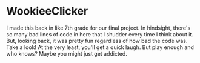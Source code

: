 # WookieeClicker
I made this back in like 7th grade for our final project. In hindsight, there's so many bad lines of code in here that I shudder every time I think about it. But, looking back, it was pretty fun regardless of how bad the code was. Take a look!
At the very least, you'll get a quick laugh. But play enough and who knows? Maybe you might just get addicted.
